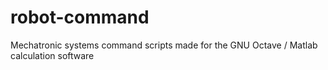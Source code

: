 # robot-command
Mechatronic systems command scripts made for the GNU Octave / Matlab calculation software
